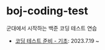 # boj-coding-test

군대에서 시작하는 백준 코딩 테스트 연습

- [코딩 테스트 준비 - 기초](https://www.acmicpc.net/workbook/view/9370): 2023.7.19 ~ 
